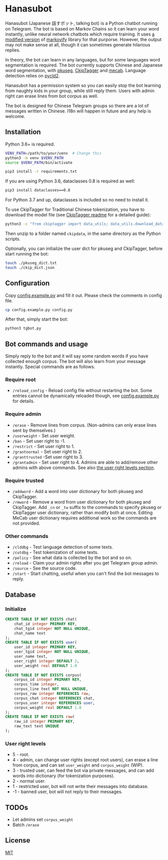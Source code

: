 # Hanasubot
Hanasubot (Japanese 話すボット, talking bot) is a Python chatbot running on Telegram. The bot is based on Markov Chains so it can learn your word instantly, unlike neural network chatbots which require training. It uses [a modified version](https://github.com/fossifer/markovify/tree/make_sentence_that_contains) of [markovify](https://github.com/jsvine/markovify) library for that purporse. However, the output may not make sense at all, though it can sometimes generate hilarious replies.

In theory, the bot can learn in any languages, but for some languages word segmentation is required. The bot currently supports Chinese and Japanese word segmentation, with [pkuseg](https://github.com/lancopku/pkuseg-python), [CkipTagger](https://github.com/ckiplab/ckiptagger) and [mecab](https://github.com/taku910/mecab). Language detection relies on [pycld2](https://github.com/aboSamoor/pycld2).

Hanasubot has a permission system so you can easily stop the bot learning from naughty kids in your group, while still reply them. Users with admin right can erase lines from bot corpus as well.

The bot is designed for Chinese Telegram groups so there are a lot of messages written in Chinese. I18n will happen in future and any help is welcome.

## Installation

Python 3.6+ is required.

```bash
VENV_PATH=/path/to/your/venv  # Change this
python3 -m venv $VENV_PATH
source $VENV_PATH/bin/activate

pip3 install -r requirements.txt
```

If you are using Python 3.6, dataclasses 0.8 is required as well:
```bash
pip3 install dataclasses==0.8
```
For Python 3.7 and up, dataclasses is included so no need to install it.

To use CkipTagger for Traditional Chinese tokenization, you have to download the model file (see [CkipTagger readme](https://github.com/ckiplab/ckiptagger#1-download-model-files) for a detailed guide):
```bash
python3 -c "from ckiptagger import data_utils; data_utils.download_data_gdown('./')"
```
Then unzip to a folder named `ckipdata`, in the same directory as the Python scripts.

Optionally, you can initialize the user dict for pkuseg and CkipTagger, before start running the bot:
```bash
touch ./pkuseg_dict.txt
touch ./ckip_dict.json
```

## Configuration
Copy [config.example.py](config.example.py) and fill it out. Please check the comments in config file.
```bash
cp config.example.py config.py
```
After that, simply start the bot:
```bash
python3 tgbot.py
```

## Bot commands and usage
Simply reply to the bot and it will say some random words if you have collected enough corpus. The bot will also learn from your message instantly. Special commands are as follows.

### Require root
* `/reload_config` - Reload config file without restarting the bot. Some entries cannot be dynamically reloaded though, see [config.example.py](config.example.py) for details.

### Require admin
* `/erase` - Remove lines from corpus. (Non-admins can only erase lines sent by themselves.)
* `/userweight` - Set user weight.
* `/ban` - Set user right to -1.
* `/restrict` - Set user right to 1.
* `/grantnormal` - Set user right to 2.
* `/granttrusted` -Set user right to 3.
* `/grantadmin` - Set user right to 4.
Admins are able to add/remove other admins with above commands. See also [the user right levels section](#user-right-levels).

### Require trusted
* `/addword` - Add a word into user dictionary for both pkuseg and CkipTagger.
* `/rmword` - Remove a word from user dictionary for both pkuseg and CkipTagger.
Add `_cn` or `_tw` suffix to the commands to specify pkuseg or CkipTagger user dictionary, rather than modify both at once. Editing MeCab user dictionary requires additional work so the commands are not provided.

### Other commands
* `/clddbg` - Test language detection of some texts.
* `/cutdbg` - Test tokenization of some texts.
* `/policy` - See what data is collected by the bot and so on.
* `/reload` - Claim your admin rights after you get Telegram group admin.
* `/source` - See the source code.
* `/start` - Start chatting, useful when you can't find the bot messages to reply.

## Database
### Initialize
```sql
CREATE TABLE IF NOT EXISTS chat(
    chat_id integer PRIMARY KEY,
    chat_tgid integer NOT NULL UNIQUE,
    chat_name text
);
CREATE TABLE IF NOT EXISTS user(
    user_id integer PRIMARY KEY,
    user_tgid integer NOT NULL UNIQUE,
    user_name text,
    user_right integer DEFAULT 2,
    user_weight real DEFAULT 1.0
);
CREATE TABLE IF NOT EXISTS corpus(
    corpus_id integer PRIMARY KEY,
    corpus_time integer,
    corpus_line text NOT NULL UNIQUE,
    corpus_raw integer REFERENCES raw,
    corpus_chat integer REFERENCES chat,
    corpus_user integer REFERENCES user,
    corpus_weight real DEFAULT 1.0
);
CREATE TABLE IF NOT EXISTS raw(
    raw_id integer PRIMARY KEY,
    raw_text text UNIQUE
);
```

### User right levels
* 5 - root.
* 4 - admin, can change user rights (except root users), can erase a line from corpus, and can set `user_weight` and `corpus_weight` (WIP).
* 3 - trusted user, can feed the bot via private messages, and can add words into dictionary (for tokenization purposes).
* 2 - normal user.
* 1 - restricted user, bot will not write their messages into database.
* -1 - banned user, bot will not reply to their messages.

## TODOs
* Let admins set `corpus_weight`
* Batch `/erase`

## License
[MIT](https://choosealicense.com/licenses/mit/)
